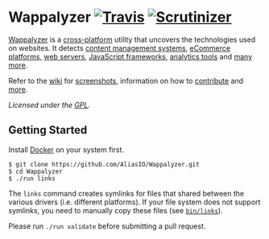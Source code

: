 # Wappalyzer [![Travis](https://img.shields.io/travis/AliasIO/Wappalyzer.svg)](https://travis-ci.org/AliasIO/Wappalyzer/) [![Scrutinizer](https://scrutinizer-ci.com/g/AliasIO/Wappalyzer/badges/quality-score.png?b=master)](https://scrutinizer-ci.com/g/AliasIO/Wappalyzer/?branch=master)

[Wappalyzer](https://wappalyzer.com/) is a
[cross-platform](https://github.com/AliasIO/Wappalyzer/wiki/Drivers) utility that uncovers the
technologies used on websites. It detects
[content management systems](https://wappalyzer.com/categories/cms),
[eCommerce platforms](https://wappalyzer.com/categories/ecommerce),
[web servers](https://wappalyzer.com/categories/web-servers),
[JavaScript frameworks](https://wappalyzer.com/categories/javascript-frameworks),
[analytics tools](https://wappalyzer.com/categories/analytics) and
[many more](https://wappalyzer.com/applications).

Refer to the [wiki](https://github.com/AliasIO/Wappalyzer/wiki) for
[screenshots](https://github.com/AliasIO/Wappalyzer/wiki/Screenshots), information on how to
[contribute](https://github.com/AliasIO/Wappalyzer/wiki/Contributing) and
[more](https://github.com/AliasIO/Wappalyzer/wiki/_pages).

*Licensed under the [GPL](https://github.com/AliasIO/Wappalyzer/blob/master/LICENSE).*


## Getting Started

Install [Docker](https://www.docker.com/) on your system first.

```shell
$ git clone https://github.com/AliasIO/Wappalyzer.git
$ cd Wappalyzer
$ ./run links
```

The	`links` command creates symlinks for files that shared between the various
drivers (i.e. different platforms). If your file system does not support
symlinks, you need to manually copy these files (see [`bin/links`](https://github.com/AliasIO/Wappalyzer/blob/master/bin/links)).

Please run `./run validate` before submitting a pull request.

